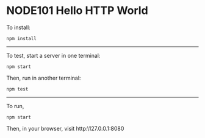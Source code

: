 # NODE101 Hello HTTP World

To install:
```
npm install
```
---
To test, start a server in one terminal:
```
npm start
```
Then, run in another terminal:
```
npm test
```
---
To run, 
```
npm start
```
Then, in your browser, visit http:\127.0.0.1:8080